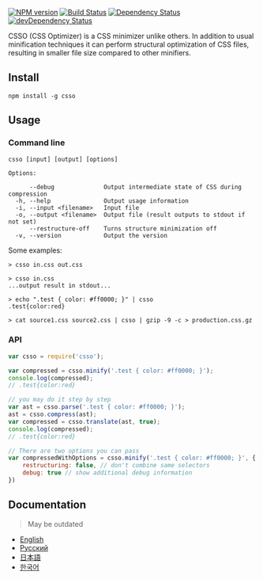 [![NPM version](https://img.shields.io/npm/v/csso.svg)](https://www.npmjs.com/package/csso)
[![Build Status](https://travis-ci.org/css/csso.svg?branch=master)](https://travis-ci.org/css/csso)
[![Dependency Status](https://img.shields.io/david/css/csso.svg)](https://david-dm.org/css/csso)
[![devDependency Status](https://img.shields.io/david/dev/css/csso.svg?style=flat)](https://david-dm.org/css/csso#info=devDependencies)

CSSO (CSS Optimizer) is a CSS minimizer unlike others. In addition to usual minification techniques it can perform structural optimization of CSS files, resulting in smaller file size compared to other minifiers.

## Install

```
npm install -g csso
```

## Usage

### Command line

```
csso [input] [output] [options]

Options:

      --debug              Output intermediate state of CSS during compression
  -h, --help               Output usage information
  -i, --input <filename>   Input file
  -o, --output <filename>  Output file (result outputs to stdout if not set)
      --restructure-off    Turns structure minimization off
  -v, --version            Output the version
```

Some examples:

```
> csso in.css out.css

> csso in.css
...output result in stdout...

> echo ".test { color: #ff0000; }" | csso
.test{color:red}

> cat source1.css source2.css | csso | gzip -9 -c > production.css.gz
```

### API

```js
var csso = require('csso');

var compressed = csso.minify('.test { color: #ff0000; }');
console.log(compressed);
// .test{color:red}

// you may do it step by step
var ast = csso.parse('.test { color: #ff0000; }');
ast = csso.compress(ast);
var compressed = csso.translate(ast, true);
console.log(compressed);
// .test{color:red}

// There are two options you can pass
var compressedWithOptions = csso.minify('.test { color: #ff0000; }', {
    restructuring: false, // don't combine same selectors
    debug: true // show additional debug information
})
```

## Documentation

> May be outdated

- [English](https://github.com/css/csso/blob/master/docs/index/index.en.md)
- [Русский](https://github.com/css/csso/blob/master/docs/index/index.ru.md)
- [日本語](https://github.com/css/csso/blob/master/docs/index/index.ja.md)
- [한국어](https://github.com/css/csso/blob/master/docs/index/index.ko.md)
